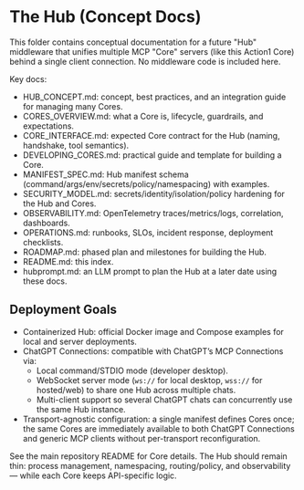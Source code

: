 # The Hub (Concept Docs)

This folder contains conceptual documentation for a future "Hub" middleware that unifies multiple MCP "Core" servers (like this Action1 Core) behind a single client connection. No middleware code is included here.

Key docs:
- HUB_CONCEPT.md: concept, best practices, and an integration guide for managing many Cores.
- CORES_OVERVIEW.md: what a Core is, lifecycle, guardrails, and expectations.
- CORE_INTERFACE.md: expected Core contract for the Hub (naming, handshake, tool semantics).
- DEVELOPING_CORES.md: practical guide and template for building a Core.
- MANIFEST_SPEC.md: Hub manifest schema (command/args/env/secrets/policy/namespacing) with examples.
- SECURITY_MODEL.md: secrets/identity/isolation/policy hardening for the Hub and Cores.
- OBSERVABILITY.md: OpenTelemetry traces/metrics/logs, correlation, dashboards.
- OPERATIONS.md: runbooks, SLOs, incident response, deployment checklists.
- ROADMAP.md: phased plan and milestones for building the Hub.
- README.md: this index.
- hubprompt.md: an LLM prompt to plan the Hub at a later date using these docs.

## Deployment Goals
- Containerized Hub: official Docker image and Compose examples for local and server deployments.
- ChatGPT Connections: compatible with ChatGPT’s MCP Connections via:
  - Local command/STDIO mode (developer desktop).
  - WebSocket server mode (`ws://` for local desktop, `wss://` for hosted/web) to share one Hub across multiple chats.
  - Multi-client support so several ChatGPT chats can concurrently use the same Hub instance.
- Transport-agnostic configuration: a single manifest defines Cores once; the same Cores are immediately available to both ChatGPT Connections and generic MCP clients without per-transport reconfiguration.

See the main repository README for Core details. The Hub should remain thin: process management, namespacing, routing/policy, and observability — while each Core keeps API-specific logic.
